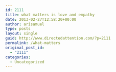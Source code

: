 ```yaml
---
id: 2111
title: what matters is love and empathy
date: 2013-02-27T12:58:20+00:00
author: arisamuel
type: posts
layout: single
guid: http://www.directedattention.com/?p=2111
permalink: /what-matters
original_post_id:
  - "2111"
categories:
  - Uncategorized
---
```

